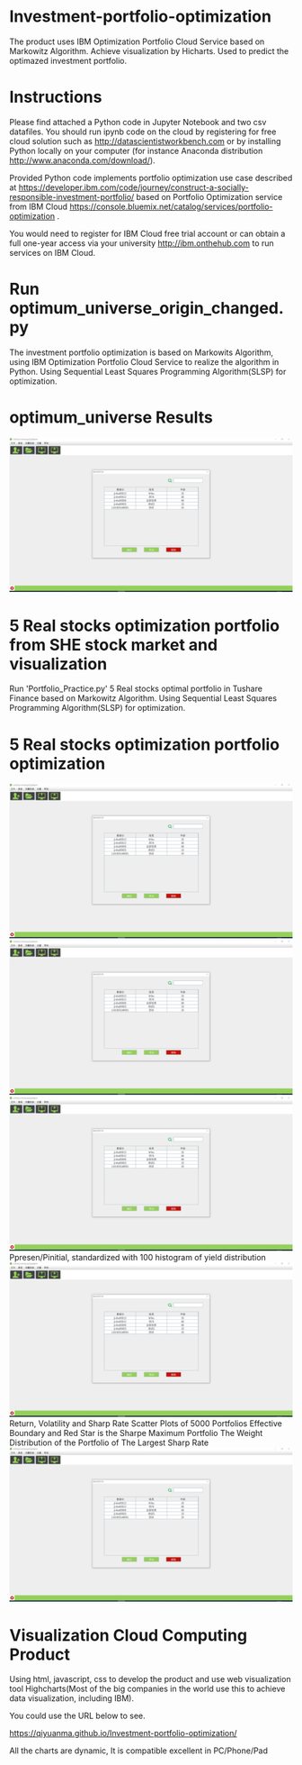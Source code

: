 # Investment-portfolio-optimization
The product uses IBM Optimization Portfolio Cloud Service based on Markowitz Algorithm. Achieve visualization by Hicharts. Used to predict the optimazed investment portfolio. 

# Instructions
Please find attached a Python code in Jupyter Notebook and two csv datafiles. 
You should run ipynb code on the cloud by registering for free cloud solution such as http://datascientistworkbench.com or by installing Python locally on your computer (for instance Anaconda distribution http://www.anaconda.com/download/).

Provided Python code implements portfolio optimization use case described at https://developer.ibm.com/code/journey/construct-a-socially-responsible-investment-portfolio/ based on Portfolio Optimization service from IBM Cloud https://console.bluemix.net/catalog/services/portfolio-optimization . 

You would need to register for IBM Cloud free trial account or can obtain a full one-year access via your university http://ibm.onthehub.com to run services on IBM Cloud.

# Run optimum_universe_origin_changed.py
The investment portfolio optimization is based on Markowits Algorithm, using IBM Optimization Portfolio Cloud Service to realize the algorithm in Python. 
Using Sequential Least Squares Programming Algorithm(SLSP) for optimization.

# optimum_universe Results
![Alt text](https://github.com/jinco-tech-team/IEM-BP-Desktop-Software/raw/master/pics/caselist.png)

# 5 Real stocks optimization portfolio from SHE stock market and visualization
Run 'Portfolio_Practice.py'
5 Real stocks optimal portfolio in Tushare Finance based on Markowitz Algorithm.
Using Sequential Least Squares Programming Algorithm(SLSP) for optimization.

# 5 Real stocks optimization portfolio optimization
![Alt text](https://github.com/jinco-tech-team/IEM-BP-Desktop-Software/raw/master/pics/caselist.png)
![Alt text](https://github.com/jinco-tech-team/IEM-BP-Desktop-Software/raw/master/pics/caselist.png)
![Alt text](https://github.com/jinco-tech-team/IEM-BP-Desktop-Software/raw/master/pics/caselist.png)
Ppresen/Pinitial, standardized with 100 histogram of yield distribution
![Alt text](https://github.com/jinco-tech-team/IEM-BP-Desktop-Software/raw/master/pics/caselist.png)
Return, Volatility and Sharp Rate Scatter Plots of 5000 Portfolios 
Effective Boundary and Red Star is the Sharpe Maximum Portfolio
The Weight Distribution of the Portfolio of The Largest Sharp Rate
![Alt text](https://github.com/jinco-tech-team/IEM-BP-Desktop-Software/raw/master/pics/caselist.png)

# Visualization Cloud Computing Product
Using html, javascript, css to develop the product and use web visualization tool Highcharts(Most of the big companies in the world use this to achieve data visualization, including IBM). 

You could use the URL below to see.

https://qiyuanma.github.io/Investment-portfolio-optimization/

All the charts are dynamic, It is compatible excellent in PC/Phone/Pad


